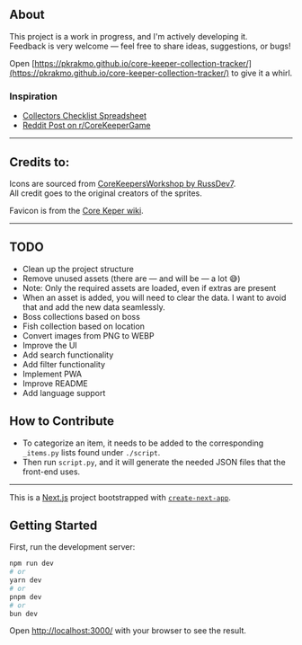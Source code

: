 ## About

This project is a work in progress, and I'm actively developing it.  
Feedback is very welcome — feel free to share ideas, suggestions, or bugs!

Open [https://pkrakmo.github.io/core-keeper-collection-tracker/](https://pkrakmo.github.io/core-keeper-collection-tracker/) to give it a whirl.

### Inspiration

- [Collectors Checklist Spreadsheet](https://docs.google.com/spreadsheets/d/1-JP8dCOhp6oVlJAIJcoxaX_M0SfSPAHDL2GCvFz2U9M/edit?gid=0#gid=0)
- [Reddit Post on r/CoreKeeperGame](https://www.reddit.com/r/CoreKeeperGame/comments/11k476k/collectors_checklist_version_deux/)

---

## Credits to:

Icons are sourced from [CoreKeepersWorkshop by RussDev7](https://github.com/RussDev7/CoreKeepersWorkshop).  
All credit goes to the original creators of the sprites.

Favicon is from the [Core Keper wiki](https://static.wikia.nocookie.net/core-keeper/).

---


## TODO

- Clean up the project structure
- Remove unused assets (there are — and will be — a lot 😅)
- Note: Only the required assets are loaded, even if extras are present
- When an asset is added, you will need to clear the data. I want to avoid that and add the new data seamlessly.
- Boss collections based on boss
- Fish collection based on location
- Convert images from PNG to WEBP
- Improve the UI
- Add search functionality
- Add filter functionality
- Implement PWA
- Improve README
- Add language support

## How to Contribute

- To categorize an item, it needs to be added to the corresponding `_items.py` lists found under `./script`.
- Then run `script.py`, and it will generate the needed JSON files that the front-end uses.


---

This is a [Next.js](https://nextjs.org) project bootstrapped with [`create-next-app`](https://nextjs.org/docs/app/api-reference/cli/create-next-app).

## Getting Started

First, run the development server:

```bash
npm run dev
# or
yarn dev
# or
pnpm dev
# or
bun dev
```

Open [http://localhost:3000/](http://localhost:3000/) with your browser to see the result.
